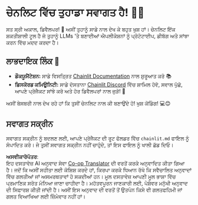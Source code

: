 <!--
CO_OP_TRANSLATOR_METADATA:
{
  "original_hash": "c49526c7abc56b0b5f1e835c1739f18e",
  "translation_date": "2025-07-12T13:53:36+00:00",
  "source_file": "11-mcp/code_samples/github-mcp/chainlit.md",
  "language_code": "pa"
}
-->
# ਚੇਨਲਿਟ ਵਿੱਚ ਤੁਹਾਡਾ ਸਵਾਗਤ ਹੈ! 🚀🤖

ਸਤ ਸ੍ਰੀ ਅਕਾਲ, ਡਿਵੈਲਪਰ! 👋 ਅਸੀਂ ਤੁਹਾਨੂੰ ਸਾਡੇ ਨਾਲ ਦੇਖ ਕੇ ਬਹੁਤ ਖੁਸ਼ ਹਾਂ। ਚੇਨਲਿਟ ਇੱਕ ਸ਼ਕਤੀਸ਼ਾਲੀ ਟੂਲ ਹੈ ਜੋ ਤੁਹਾਨੂੰ LLMs 'ਤੇ ਬਣਾਈਆਂ ਐਪਲੀਕੇਸ਼ਨਾਂ ਨੂੰ ਪ੍ਰੋਟੋਟਾਈਪ, ਡੀਬੱਗ ਅਤੇ ਸਾਂਝਾ ਕਰਨ ਵਿੱਚ ਮਦਦ ਕਰਦਾ ਹੈ।

## ਲਾਭਦਾਇਕ ਲਿੰਕ 🔗

- **ਡੌਕਯੂਮੈਂਟੇਸ਼ਨ:** ਸਾਡੇ ਵਿਸਤ੍ਰਿਤ [Chainlit Documentation](https://docs.chainlit.io) ਨਾਲ ਸ਼ੁਰੂਆਤ ਕਰੋ 📚  
- **ਡਿਸਕੋਰਡ ਕਮਿਊਨਿਟੀ:** ਸਾਡੇ ਦੋਸਤਾਨਾ [Chainlit Discord](https://discord.gg/k73SQ3FyUh) ਵਿੱਚ ਸ਼ਾਮਿਲ ਹੋਵੋ, ਸਵਾਲ ਪੁੱਛੋ, ਆਪਣੇ ਪ੍ਰੋਜੈਕਟ ਸਾਂਝੇ ਕਰੋ ਅਤੇ ਹੋਰ ਡਿਵੈਲਪਰਾਂ ਨਾਲ ਜੁੜੋ! 💬

ਅਸੀਂ ਬੇਸਬਰੀ ਨਾਲ ਦੇਖ ਰਹੇ ਹਾਂ ਕਿ ਤੁਸੀਂ ਚੇਨਲਿਟ ਨਾਲ ਕੀ ਬਣਾਉਂਦੇ ਹੋ! ਖੁਸ਼ ਕੋਡਿੰਗ! 💻😊

## ਸਵਾਗਤ ਸਕ੍ਰੀਨ

ਸਵਾਗਤ ਸਕ੍ਰੀਨ ਨੂੰ ਬਦਲਣ ਲਈ, ਆਪਣੇ ਪ੍ਰੋਜੈਕਟ ਦੀ ਰੂਟ ਫੋਲਡਰ ਵਿੱਚ `chainlit.md` ਫਾਇਲ ਨੂੰ ਸੰਪਾਦਿਤ ਕਰੋ। ਜੇ ਤੁਸੀਂ ਸਵਾਗਤ ਸਕ੍ਰੀਨ ਨਹੀਂ ਚਾਹੁੰਦੇ, ਤਾਂ ਇਸ ਫਾਇਲ ਨੂੰ ਖਾਲੀ ਛੱਡ ਦਿਓ।

**ਅਸਵੀਕਾਰੋਪੱਤਰ**:  
ਇਹ ਦਸਤਾਵੇਜ਼ AI ਅਨੁਵਾਦ ਸੇਵਾ [Co-op Translator](https://github.com/Azure/co-op-translator) ਦੀ ਵਰਤੋਂ ਕਰਕੇ ਅਨੁਵਾਦਿਤ ਕੀਤਾ ਗਿਆ ਹੈ। ਜਦੋਂ ਕਿ ਅਸੀਂ ਸਹੀਤਾ ਲਈ ਕੋਸ਼ਿਸ਼ ਕਰਦੇ ਹਾਂ, ਕਿਰਪਾ ਕਰਕੇ ਧਿਆਨ ਰੱਖੋ ਕਿ ਸਵੈਚਾਲਿਤ ਅਨੁਵਾਦਾਂ ਵਿੱਚ ਗਲਤੀਆਂ ਜਾਂ ਅਸਮਰਥਤਾਵਾਂ ਹੋ ਸਕਦੀਆਂ ਹਨ। ਮੂਲ ਦਸਤਾਵੇਜ਼ ਆਪਣੀ ਮੂਲ ਭਾਸ਼ਾ ਵਿੱਚ ਪ੍ਰਮਾਣਿਕ ਸਰੋਤ ਮੰਨਿਆ ਜਾਣਾ ਚਾਹੀਦਾ ਹੈ। ਮਹੱਤਵਪੂਰਨ ਜਾਣਕਾਰੀ ਲਈ, ਪੇਸ਼ੇਵਰ ਮਨੁੱਖੀ ਅਨੁਵਾਦ ਦੀ ਸਿਫਾਰਸ਼ ਕੀਤੀ ਜਾਂਦੀ ਹੈ। ਅਸੀਂ ਇਸ ਅਨੁਵਾਦ ਦੀ ਵਰਤੋਂ ਤੋਂ ਉਤਪੰਨ ਕਿਸੇ ਵੀ ਗਲਤਫਹਿਮੀ ਜਾਂ ਗਲਤ ਵਿਆਖਿਆ ਲਈ ਜ਼ਿੰਮੇਵਾਰ ਨਹੀਂ ਹਾਂ।